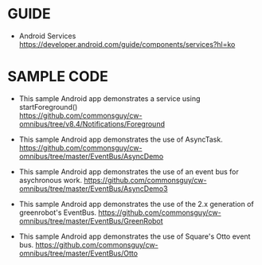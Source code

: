 # GUIDE
- Android Services  
https://developer.android.com/guide/components/services?hl=ko

# SAMPLE CODE
- This sample Android app demonstrates a service using startForeground()  
https://github.com/commonsguy/cw-omnibus/tree/v8.4/Notifications/Foreground

- This sample Android app demonstrates the use of AsyncTask.
https://github.com/commonsguy/cw-omnibus/tree/master/EventBus/AsyncDemo

- This sample Android app demonstrates the use of an event bus for asychronous work.
https://github.com/commonsguy/cw-omnibus/tree/master/EventBus/AsyncDemo3

- This sample Android app demonstrates the use of the 2.x generation of greenrobot's EventBus.
https://github.com/commonsguy/cw-omnibus/tree/master/EventBus/GreenRobot

- This sample Android app demonstrates the use of Square's Otto event bus.
https://github.com/commonsguy/cw-omnibus/tree/master/EventBus/Otto
